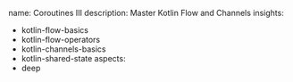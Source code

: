 name: Coroutines III
description: Master Kotlin Flow and Channels
insights:
  - kotlin-flow-basics
  - kotlin-flow-operators
  - kotlin-channels-basics
  - kotlin-shared-state
aspects:
  - deep 